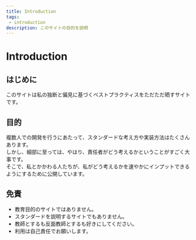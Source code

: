```yaml
---
title: Introduction
tags:
 - introduction
description: このサイトの目的を説明
---
```


# Introduction
## はじめに
このサイトは私の独断と偏見に基づくベストプラクティスをただただ晒すサイトです。

## 目的
複数人での開発を行うにあたって、スタンダードな考え方や実装方法はたくさんあります。<br>
しかし、細部に至っては、やはり、責任者がどう考えるかということがすごく大事です。<br>
そこで、私とかかわる人たちが、私がどう考えるかを速やかにインプットできるようにするために公開しています。<br>

## 免責
- 教育目的のサイトではありません。
- スタンダードを説明するサイトでもありません。
- 教師とするも反面教師とするも好きにしてください。
- 利用は自己責任でお願いします。
